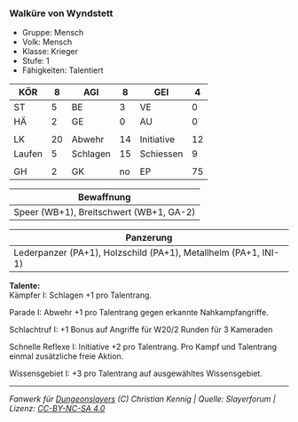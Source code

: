 ### Walküre von Wyndstett  
- Gruppe: Mensch  
- Volk: Mensch  
- Klasse: Krieger  
- Stufe: 1  
- Fähigkeiten: Talentiert  


| KÖR | 8 | AGI | 8 | GEI | 4 |
| --- | --- | --- | --- | --- | --- |
| ST | 5 | BE | 3 | VE | 0 |
| HÄ | 2 | GE | 0 | AU | 0 |
|  |  |  |  |  |  |
| LK | 20 | Abwehr | 14 | Initiative | 12 |
| Laufen | 5 | Schlagen | 15 | Schiessen | 9 |
|  |  |  |  |  |  |
| GH | 2 | GK | no | EP | 75 |


| Bewaffnung |
| --- |
| Speer (WB+1), Breitschwert (WB+1, GA-2) |


| Panzerung |
| --- |
| Lederpanzer (PA+1), Holzschild (PA+1), Metallhelm (PA+1, INI-1) |


**Talente:**  
Kämpfer I: Schlagen +1 pro Talentrang.

Parade I: Abwehr +1 pro Talentrang gegen erkannte Nahkampfangriffe.

Schlachtruf I: +1 Bonus auf Angriffe für W20/2 Runden für 3 Kameraden

Schnelle Reflexe I: Initiative +2 pro Talentrang. Pro Kampf und Talentrang einmal zusätzliche freie Aktion.

Wissensgebiet I: +3 pro Talentrang auf ausgewähltes Wissensgebiet.





___
*Fanwerk für [Dungeonslayers](https://www.dungeonslayers.net/) (C) Christian Kennig | Quelle: Slayerforum | Lizenz: [CC-BY-NC-SA 4.0](https://creativecommons.org/licenses/by-nc-sa/4.0/deed.de)*
